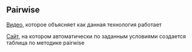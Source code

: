 ## Pairwise

[Видео][1], которое объясняет как данная технология работает

[Сайт][2], на котором автоматически по заданным условиями создается таблица по методике pairwise

[1]: https://www.youtube.com/watch?v=-Lu27061BiY3
[2]: https://pairwise.teremokgames.com/